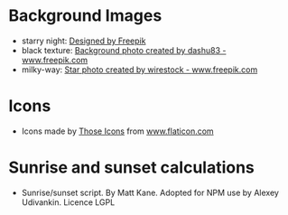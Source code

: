 # Background Images
- starry night: <a href="http://www.freepik.com">Designed by Freepik</a>
- black texture: <a href="https://www.freepik.com/photos/background">Background photo created by dashu83 - www.freepik.com</a>
- milky-way: <a href='https://www.freepik.com/photos/star'>Star photo created by wirestock - www.freepik.com</a>

# Icons
- Icons made by <a href="https://www.flaticon.com/authors/those-icons" title="Those Icons">Those Icons</a> from <a href="https://www.flaticon.com/" title="Flaticon"> www.flaticon.com</a>

# Sunrise and sunset calculations
- Sunrise/sunset script. By Matt Kane. Adopted for NPM use by Alexey Udivankin. Licence LGPL